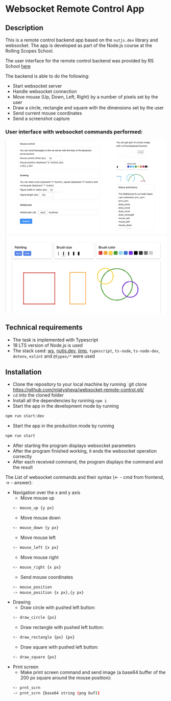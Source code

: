 # Websocket Remote Control App

## Description

This is a remote control backend app based on the `nutjs.dev` library and websocket. The app is developed as part of the Node.js course at the Rolling Scopes School.

The user interface for the remote control backend was provided by RS School [here](https://github.com/rolling-scopes-school/remote-control)

The backend is able to do the following:

- Start websocket server
- Handle websocket connection
- Move mouse (Up, Down, Left, Right) by a number of pixels set by the user
- Draw a circle, rectangle and square with the dimensions set by the user
- Send current mouse coordinates
- Send a screenshot capture

### User interface with websocket commands performed:

![User interface with websocket commands](screenshots-UI/screenshot_websocket.png)

## Technical requirements

- The task is implemented with Typescript
- 18 LTS version of Node.js is used
- The stack used: [ws](https://www.npmjs.com/package/ws), [nutjs.dev](https://www.npmjs.com/package/@nut-tree/nut-js), [jimp](https://www.npmjs.com/package/jimp), `typescript`, `ts-node`, `ts-node-dev`, `dotenv`, `eslint` and `@types/*` were used

## Installation 
- Clone the repository to your local machine by running `git clone https://github.com/mlatysheva/websocket-remote-control.git/
- `cd` into the cloned folder
- Install all the dependencies by running `npm i`
- Start the app in the development mode by running 
```bash
npm run start:dev 
```
- Start the app in the production mode by running 
```bash
npm run start 
```
- After starting the program displays websocket parameters
- After the program finished working, it ends the websocket operation correctly  
- After each received command, the program displays the command and the result

The List of websocket commands and their syntax (<- - cmd from frontend, -> - answer):
- Navigation over the x and y axis
    - Move mouse up
    ```bash
    <- mouse_up {y px}
    ```
    - Move mouse down
    ```bash
    <- mouse_down {y px}
    ```
    - Move mouse left
    ```bash
    <- mouse_left {x px}
    ```
    - Move mouse right
    ```bash
    <- mouse_right {x px}
    ```
    - Send mouse coordinates
    ```bash
    <- mouse_position
    -> mouse_position {x px},{y px}
    ```
- Drawing
    - Draw circle with pushed left button: 
    ```bash
    <- draw_circle {px}
    ```
    - Draw rectangle with pushed left button: 
    ```bash
    <- draw_rectangle {px} {px}
    ```
    - Draw square with pushed left button: 
    ```bash
    <- draw_square {px}
    ```
- Print screen
    - Make print screen command and send image (a base64 buffer of the 200 px square around the mouse position):
    ```bash
    <- prnt_scrn
    -> prnt_scrn {base64 string (png buf)}
    ```